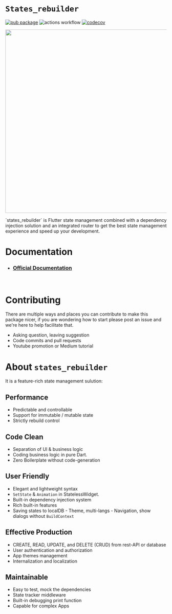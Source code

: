 # `States_rebuilder` <!-- omit in toc --> 

[![pub package](https://img.shields.io/pub/v/states_rebuilder.svg)](https://pub.dev/packages/states_rebuilder)
![actions workflow](https://github.com/GIfatahTH/states_rebuilder/actions/workflows/config.yml/badge.svg)
[![codecov](https://codecov.io/gh/GIfatahTH/states_rebuilder/branch/master/graph/badge.svg)](https://codecov.io/gh/GIfatahTH/states_rebuilder)
<p align="center">
    <image src="assets/Logo-Black.png" width="570" alt=''/>
</p>

<p align="justify">
`states_rebuilder` is Flutter state management combined with a dependency injection solution and an integrated router to get the best state management experience and speed up your development.
</p>


# Documentation
* ### [**Official Documentation**](states_rebuilder_package#readme)
</br>

<!-- <p align="center">
    <image src="./assets/01-states_rebuilder__singletons_new.png" width="600" alt='cheat sheet'/>
</p>
 -->

# Contributing
There are multiple ways and places you can contribute to make this package nicer, if you are wondering how to start please post an issue and we're here to help facilitate that.

  - Asking question, leaving suggestion
  - Code commits and pull requests
  - Youtube promotion or Medium tutorial


# About `states_rebuilder`

It is a feature-rich state management sulution:

## Performance
  - Predictable and controllable
  - Support for immutable / mutable state
  - Strictly rebuild control

## Code Clean
  - Separation of UI & business logic
  - Coding business logic in pure Dart.
  - Zero Boilerplate without code-generation 

## User Friendly
  - Elegant and lightweight syntax
  - `SetState` & `Animation` in StatelessWidget.
  - Built-in dependency injection system
  - Rich built-in features
  -   Saving states to localDB
    - Theme, multi-langs
    - Navigation, show dialogs without `BuildContext`

## Effective Production
  - CREATE, READ, UPDATE, and DELETE (CRUD) from rest-API or database
  - User authentication and authorization
  - App themes management
  - Internalization and localization

## Maintainable
  - Easy to test, mock the dependencies
  - State tracker middleware
  - Built-in debugging print function
  - Capable for complex Apps

<!-- <p align="center" >
    <image src="./assets/Poster-Simple.png"  width="1280" alt=''/>
</p> -->




